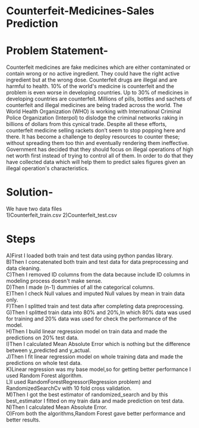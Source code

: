 # Counterfeit-Medicines-Sales Prediction

# Problem Statement-

Counterfeit medicines are fake medicines which are either contaminated or contain wrong or no active
ingredient. They could have the right active ingredient but at the wrong dose. Counterfeit drugs are illegal and
are harmful to health. 10% of the world's medicine is counterfeit and the problem is even worse in developing
countries. Up to 30% of medicines in developing countries are counterfeit.
Millions of pills, bottles and sachets of counterfeit and illegal medicines are being traded across the world. The
World Health Organization (WHO) is working with International Criminal Police Organization (Interpol) to dislodge
the criminal networks raking in billions of dollars from this cynical trade.
Despite all these efforts, counterfeit medicine selling rackets don’t seem to stop popping here and there. It has
become a challenge to deploy resources to counter these; without spreading them too thin and eventually
rendering them ineffective. Government has decided that they should focus on illegal operations of high net
worth first instead of trying to control all of them. In order to do that they have collected data which will help them
to predict sales figures given an illegal operation's characteristics.

# Solution-

We have two data files<br/>
1)Counterfeit_train.csv
2)Counterfeit_test.csv

# Steps
A)First I loaded both train and test data using python pandas library.<br/>
B)Then I concatenated both train and test data for data preprocessing and data cleaning.  
C)Then I removed  ID columns from the data because include ID columns in modeling process doesn't make sense.  
D)Then I made (n-1) dummies of all the categorical columns.  
E)Then I check Null values and imputed Null values by mean in train data only.  
F)Then I splitted train and test data after completing data preprocessing. 
G)Then I splitted train data into 80% and 20%,In which 80% data was used for training and 20% data was used for check the performance of the model.  
H)Then I build linear regression model on train data and made the predictions on 20% test data.  
I)Then I calculated Mean Absolute Error which is nothing but the difference between y_predicted and y_actual.  
J)Then I fit linear regression model on whole training data and made the predictions on whole test data.  
K)Linear regression was my base model,so for getting better performance I used Random Forest algorithm.  
L)I used RandomForestRegressor(Regression problem) and RandomizedSearchCv with 10 fold cross validation.  
M)Then I got the best estimator of randomized_search and by this best_estimator I fitted on my train data and made prediction on test data.  
N)Then I calculated Mean Absolute Error.  
O)From both the algorithms,Random Forest gave better performance and better results.

